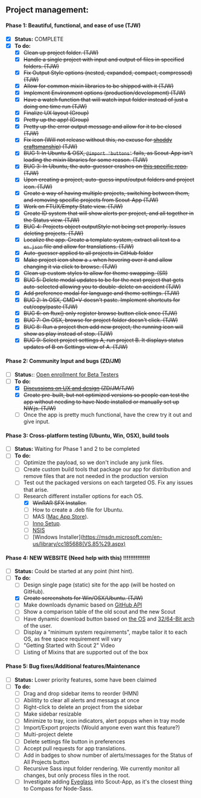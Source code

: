 ## Project management:

#### **Phase 1**: Beautiful, functional, and ease of use (TJW)

* [x] **Status:** COMPLETE
* [x] **To do:**
  * [x] ~~Clean up project folder. (TJW)~~
  * [x] ~~Handle a single project with input and output of files in specified folders. (TJW)~~
  * [x] ~~Fix Output Style options (nested, expanded, compact, compressed) (TJW)~~
  * [x] ~~Allow for common mixin libraries to be shipped with it (TJW)~~
  * [x] ~~Implement Environment options (production/development) (TJW)~~
  * [x] ~~Have a watch function that will watch input folder instead of just a doing one time run (TJW)~~
  * [x] ~~Finalize UX layout (Group)~~
  * [x] ~~Pretty up the app! (Group)~~
  * [x] ~~Pretty up the error output message and allow for it to be closed (TJW)~~
  * [x] ~~Fix icon (Will not release without this, no excuse for [shoddy craftsmanship](http://giant.gfycat.com/VigorousPointedAnteater.gif)) (TJW)~~
  * [x] ~~BUG 1: In Ubuntu & OSX, `@import 'buttons'` fails, as Scout-App isn't loading the mixin libraries for some reason. (TJW)~~
  * [x] ~~BUG 3: In Ubuntu, the auto-guesser crashes on [this specific repo](https://github.com/UniversalGUI/UniversalGUI.github.io). (TJW)~~
  * [x] ~~Upon creating a project, auto-guess input/output folders and project icon. (TJW)~~
  * [x] ~~Create a way of having multiple projects, switching between them, and removing specific projects from Scout-App (TJW)~~
  * [x] ~~Work on FTUX/Empty State view. (TJW)~~
  * [x] ~~Create ID system that will show alerts per project, and all together in the Status view. (TJW)~~
  * [x] ~~BUG 4: Projects object outputStyle not being set properly. Issues deleting projects. (TJW)~~
  * [x] ~~Localize the app. Create a template system, extract all text to a `en.json` file and allow for translations. (TJW)~~
  * [x] ~~Auto-guesser applied to all projects in GitHub folder~~
  * [x] ~~Make project icon show a `+` when hovering over it and allow changing it via click to browse. (TJW)~~
  * [x] ~~Clean up custom styles to allow for theme swapping. (SR)~~
  * [x] ~~BUG 5: Delete modal updates to be for the next project that gets auto-selected allowing you to double-delete on accident (TJW)~~
  * [x] ~~Add preference modal for language and theme settings. (TJW)~~
  * [x] ~~BUG 2: In OSX, CMD+V doesn't paste. Implement shortcuts for cut/copy/paste (TJW)~~
  * [x] ~~BUG 6: on ftux() only register browse button click once (TJW)~~
  * [x] ~~BUG 7: On OSX, browse for project folder doesn't click. (TJW)~~
  * [x] ~~BUG 8: Run a project then add new project, the running icon will show as play instead of stop. (TJW)~~
  * [x] ~~BUG 9: Select project settings A, run project B. It displays status updates of B on Settings view of A. (TJW)~~

#### **Phase 2:** Community Input and bugs (ZD/JM)

* [ ] **Status:**: [Open enrollment for Beta Testers](https://github.com/mhs/scout-app/issues/230)
* [ ] **To do:**
  * [x] ~~[Discussions on UX and design](https://github.com/mhs/scout-app/issues/186) (ZD/JM/TJW)~~
  * [x] ~~Create pre-built, but not optimized versions so people can test the app without needing to have Node installed or manually set up NW.js. (TJW)~~
  * [ ] Once the app is pretty much functional, have the crew try it out and give input.

#### **Phase 3:** Cross-platform testing (Ubuntu, Win, OSX), build tools

* [ ] **Status:** Waiting for Phase 1 and 2 to be completed
* [ ] **To do:**
  * [ ] Optimize the payload, so we don't include any junk files.
  * [ ] Create custom build tools that package our app for distribution and remove files that are not needed in the production version
  * [ ] Test out the packaged versions on each targeted OS. Fix any issues that arise.
  * [ ] Research different installer options for each OS.
    * [x] ~~WinRAR SFX Installer.~~
    * [ ] How to create a .deb file for Ubuntu.
    * [ ] MAS ([Mac App Store](https://github.com/nwjs/nw.js/wiki/Mac-App-Store-(MAS)-Submission-Guideline)).
    * [ ] [Inno Setup](http://www.jrsoftware.org/isinfo.php).
    * [ ] [NSIS](http://nsis.sourceforge.net/Main_Page)
    * [ ] [Windows Installer](https://msdn.microsoft.com/en-us/library/cc185688(VS.85%29.aspx)

#### **Phase 4:** NEW WEBSITE **(Need help with this)** !!!!!!!!!!!!!!!

* [ ] **Status:** Could be started at any point (hint hint).
* [ ] **To do:**
  * [ ] Design single page (static) site for the app (will be hosted on GitHub).
  * [x] ~~Create screenshots for Win/OSX/Ubuntu. (TJW)~~
  * [ ] Make downloads dynamic based on [GitHub API](https://developer.github.com/v3/repos/releases)
  * [ ] Show a comparison table of the old scout and the new Scout
  * [ ] Have dynamic download button based on [the OS](https://github.com/FLIF-hub/UGUI_FLIF/blob/gh-pages/crossbrowser.js) and [32/64-Bit arch](https://github.com/peterhurford/64or32) of the user.
  * [ ] Display a "minimum system requirements", maybe tailor it to each OS, as free space requirement will vary
  * [ ] "Getting Started with Scout 2" Video
  * [ ] Listing of Mixins that are supported out of the box

#### **Phase 5:** Bug fixes/Additional features/Maintenance
* [ ] **Status:** Lower priority features, some have been claimed
* [ ] **To do:**
  * [ ] Drag and drop sidebar items to reorder (HMN)
  * [ ] Abilitity to clear all alerts and messags at once
  * [ ] Right-click to delete an project from the sidebar
  * [ ] Make sidebar resizable
  * [ ] Minimize to tray, icon indicators, alert popups when in tray mode
  * [ ] Import/Export projects (Would anyone even want this feature?)
  * [ ] Multi-project delete
  * [ ] Delete settings file button in preferences
  * [ ] Accept pull requests for app translations.
  * [ ] Add in badges to show number of alerts/messages for the Status of All Projects button
  * [ ] Recursive Sass input folder rendering. We currently monitor all changes, but only process files in the root.
  * [ ] Investigate adding [Eyeglass](https://github.com/sass-eyeglass/eyeglass) into Scout-App, as it's the closest thing to Compass for Node-Sass.
